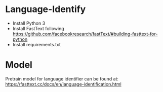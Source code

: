 # Language-Identify
- Install Python 3
- Install FastText following https://github.com/facebookresearch/fastText/#building-fasttext-for-python
- Install requirements.txt
# Model
Pretrain model for language identifier can be found at: https://fasttext.cc/docs/en/language-identification.html
